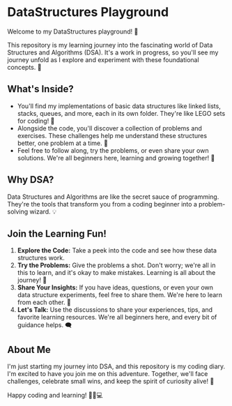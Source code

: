 # DataStructures Playground

Welcome to my DataStructures playground! 🚀

This repository is my learning journey into the fascinating world of Data Structures and Algorithms (DSA). It's a work in progress, so you'll see my journey unfold as I explore and experiment with these foundational concepts. 🌱

## What's Inside?

- You'll find my implementations of basic data structures like linked lists, stacks, queues, and more, each in its own folder. They're like LEGO sets for coding! 🧱
- Alongside the code, you'll discover a collection of problems and exercises. These challenges help me understand these structures better, one problem at a time. 👾
- Feel free to follow along, try the problems, or even share your own solutions. We're all beginners here, learning and growing together! 🙌

## Why DSA?

Data Structures and Algorithms are like the secret sauce of programming. They're the tools that transform you from a coding beginner into a problem-solving wizard. 💡

## Join the Learning Fun!

1. **Explore the Code:** Take a peek into the code and see how these data structures work.
2. **Try the Problems:** Give the problems a shot. Don't worry; we're all in this to learn, and it's okay to make mistakes. Learning is all about the journey! 💪
3. **Share Your Insights:** If you have ideas, questions, or even your own data structure experiments, feel free to share them. We're here to learn from each other. 🤝
4. **Let's Talk:** Use the discussions to share your experiences, tips, and favorite learning resources. We're all beginners here, and every bit of guidance helps. 🗨️

## About Me

I'm just starting my journey into DSA, and this repository is my coding diary. I'm excited to have you join me on this adventure. Together, we'll face challenges, celebrate small wins, and keep the spirit of curiosity alive! 🌟

Happy coding and learning! 🚴‍♂️💻

